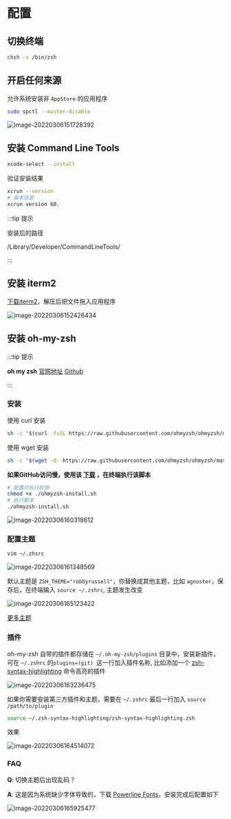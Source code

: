 # 配置

## 切换终端

```bash
chsh -s /bin/zsh
```

## 开启任何来源

允许系统安装非 `AppStore` 的应用程序

```bash
sudo spctl --master-disable
```

![image-20220306151728392](https://gitee.com/huuu5/image/raw/master/docs/2022/03/202203061517441.png)

## 安装 Command Line Tools

```bash
xcode-select --install
```

验证安装结果

```bash
xcrun --version
# 版本信息
xcrun version 60.
```



:::tip 提示

安装后的路径

/Library/Developer/CommandLineTools/

:::

## 安装 iterm2

[下载iterm2](https://iterm2.com/downloads/stable/latest)，解压后把文件拖入应用程序

![image-20220306152426434](https://gitee.com/huuu5/image/raw/master/docs/2022/03/202203061524463.png)

## 安装 oh-my-zsh

:::tip 提示

**oh my zsh**  [官网地址](https://ohmyz.sh/)  [Github](https://github.com/ohmyzsh/ohmyzsh)

:::

### 安装

使用 curl 安装

```bash
sh -c "$(curl -fsSL https://raw.githubusercontent.com/ohmyzsh/ohmyzsh/master/tools/install.sh)"
```

使用 wget 安装

```bash
sh -c "$(wget -O- https://raw.githubusercontent.com/ohmyzsh/ohmyzsh/master/tools/install.sh)"
```

**如果GitHub访问慢，使用该 [下载](/docs/ohmyzsh-install.sh) ，在终端执行该脚本**

```bash
# 配置可执行权限
chmod +x ./ohmyzsh-install.sh
# 执行脚本
./ohmyzsh-install.sh
```

![image-20220306160318612](https://gitee.com/huuu5/image/raw/master/docs/2022/03/202203061603659.png)

### 配置主题

```bash
vim ~/.zhsrc
```

![image-20220306161348569](https://gitee.com/huuu5/image/raw/master/docs/2022/03/202203061613601.png)

默认主题是 `ZSH_THEME="robbyrussell"`，你替换成其他主题，比如 `agnoster`，保存后，在终端输入 `source ~/.zshrc`, 主题发生改变

![image-20220306165123422](https://gitee.com/huuu5/image/raw/master/docs/2022/03/202203061651443.png)

[更多主题](https://github.com/ohmyzsh/ohmyzsh/wiki/Themes)

### 插件

oh-my-zsh 自带的插件都存储在 `~/.oh-my-zsh/plugins` 目录中，安装新插件，可在 `~/.zshrc`  的`plugins=(git) `这一行加入插件名称, 比如添加一个 [zsh-syntax-highlighting](https://github.com/zsh-users/zsh-syntax-highlighting/blob/master/INSTALL.md) 命令高亮的插件

![image-20220306163236475](https://gitee.com/huuu5/image/raw/master/docs/2022/03/202203061632505.png)

如果你需要安装第三方插件和主题，需要在 `~/.zshrc` 最后一行加入 `source /path/to/plugin`

```bash
source ~/.zsh-syntax-highlighting/zsh-syntax-highlighting.zsh
```

效果

![image-20220306164514072](https://gitee.com/huuu5/image/raw/master/docs/2022/03/202203061645103.png)

### FAQ

**Q**: 切换主题后出现乱码？

**A**: 这是因为系统缺少字体导致的，下载 [Powerline Fonts](https://github.com/powerline/fonts)，安装完成后配置如下

![image-20220306165925477](https://gitee.com/huuu5/image/raw/master/docs/2022/03/202203061659526.png)